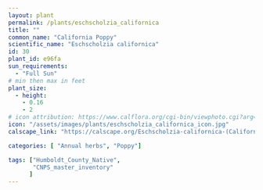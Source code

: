 ```yaml
---
layout: plant                                                              
permalink: /plants/eschscholzia_californica
title: ""
common_name: "California Poppy"
scientific_name: "Eschscholzia californica"
id: 30
plant_id: e96fa 
sun_requirements:
  - "Full Sun"
# min then max in feet
plant_size:
  - height: 
    - 0.16
    - 2
# icon attribution: https://www.calflora.org/cgi-bin/viewphoto.cgi?arg=/app/up/io/98/io29688-2.jpg 
icon: "/assets/images/plants/eschscholzia_californica_icon.jpg" 
calscape_link: "https://calscape.org/Eschscholzia-californica-(California-Poppy)"

categories: [ "Annual herbs", "Poppy"]

tags: ["Humboldt_County_Native",
       "CNPS_master_inventory"
      ]
---
```



